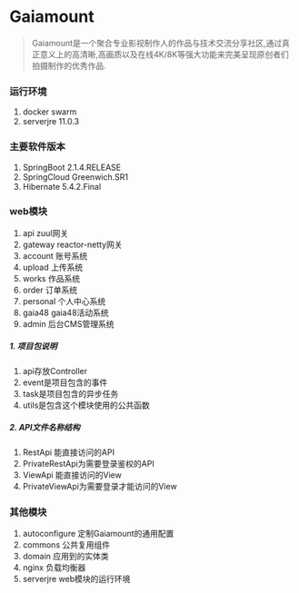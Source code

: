 # Gaiamount
> Gaiamount是一个聚合专业影视制作人的作品与技术交流分享社区,通过真正意义上的高清晰,高画质以及在线4K/8K等强大功能来完美呈现原创者们拍摄制作的优秀作品.

### 运行环境
1. docker swarm
2. serverjre 11.0.3

### 主要软件版本
1. SpringBoot 2.1.4.RELEASE
2. SpringCloud Greenwich.SR1
3. Hibernate 5.4.2.Final

### web模块
1. api zuul网关
2. gateway reactor-netty网关
3. account 账号系统
4. upload 上传系统
5. works 作品系统
6. order 订单系统
7. personal 个人中心系统
8. gaia48 gaia48活动系统
9. admin 后台CMS管理系统

##### 1. 项目包说明
1. api存放Controller
2. event是项目包含的事件
3. task是项目包含的异步任务
4. utils是包含这个模块使用的公共函数

##### 2. API文件名称结构
1. RestApi 能直接访问的API
2. PrivateRestApi为需要登录鉴权的API
3. ViewApi 能直接访问的View
4. PrivateViewApi为需要登录才能访问的View

### 其他模块
1. autoconfigure 定制Gaiamount的通用配置
2. commons 公共复用组件
3. domain 应用到的实体类
4. nginx 负载均衡器
5. serverjre web模块的运行环境